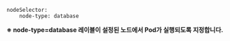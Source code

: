 ```
nodeSelector:
    node-type: database

```

**※ node-type=database 레이블이 설정된 노드에서 Pod가 실행되도록 지정합니다.**